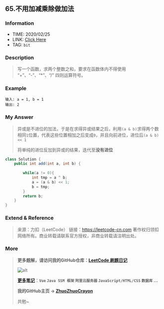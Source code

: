 ## 65.不用加减乘除做加法

### Information

* TIME: 2020/02/25
* LINK: [Click Here](https://leetcode-cn.com/problems/bu-yong-jia-jian-cheng-chu-zuo-jia-fa-lcof/)
* TAG: `bit`

### Description

> 写一个函数，求两个整数之和，要求在函数体内不得使用 “+”、“-”、“*”、“/” 四则运算符号。

### Example

```text
输入: a = 1, b = 1
输出: 2
```

### My Answer

> 异或是不进位的加法，于是在求得异或结果之后，利用`(a & b)`求得两个数相同`1`位置，代表这些位置相加之后变成`0`，并且向前进位，进位后`(a & b) << 1`
>
> 将单纯的进位反加到异或的结果，迭代至**没有进位**

```java
class Solution {
    public int add(int a, int b) {
        
        while(a != 0){
            int tmp = a ^ b;
            a = (a & b) << 1;
            b = tmp;
        }
        return b;
    }
}
```

### Extend & Reference

> 来源：力扣（LeetCode）
> 链接：https://leetcode-cn.com
> 著作权归领扣网络所有。商业转载请联系官方授权，非商业转载请注明出处。

### More

> **更多题解，请访问我的GitHub仓库：[LeetCode 刷题日记](https://github.com/ZhuoZhuoCrayon/my-Nodes/blob/master/Daily/README_2020.md)**
>
> ![alt](https://raw.githubusercontent.com/ZhuoZhuoCrayon/my-Nodes/master/Daily/img/mynode.png)
>
> [**更多笔记**](https://github.com/ZhuoZhuoCrayon/my-Nodes)：**`Vue` `Java SSM 框架` `阿里云服务器` `JavaScript/HTML/CSS`   `数据库` ...**
>
> **我的GitHub主页 -> [ZhuoZhuoCrayon](https://github.com/ZhuoZhuoCrayon)**
>
> 共勉~

